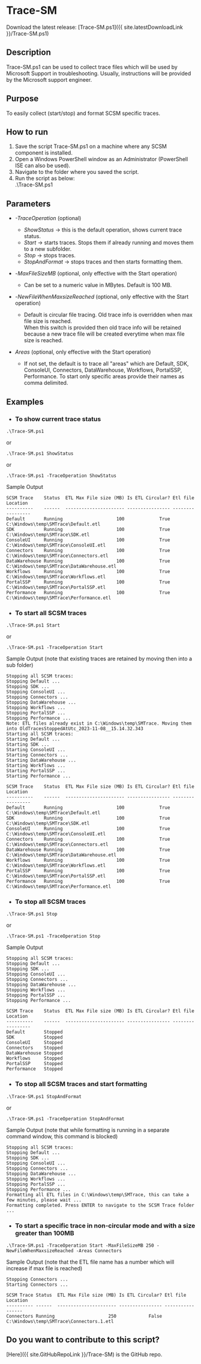 # Trace-SM
Download the latest release: [Trace-SM.ps1]({{ site.latestDownloadLink }}/Trace-SM.ps1)   

## Description
Trace-SM.ps1 can be used to collect trace files which will be used by Microsoft Support in troubleshooting. Usually, instructions will be provided by the Microsoft support engineer.

## Purpose
To easily collect (start/stop) and format SCSM specific traces. 

## How to run
1. Save the script Trace-SM.ps1 on a machine where any SCSM component is installed.
1. Open a Windows PowerShell window as an Administrator (PowerShell ISE can also be used).
1. Navigate to the folder where you saved the script.
2. Run the script as below:  
   .\Trace-SM.ps1

## Parameters
- *-TraceOperation* (optional)  
  - *ShowStatus* -> this is the default operation, shows current trace status.
  - *Start* -> starts traces. Stops them if already running and moves them to a new subfolder.
  - *Stop* -> stops traces.
  - *StopAndFormat* -> stops traces and then starts formatting them.  
   
- -*MaxFileSizeMB* (optional, only effective with the Start operation)
  - Can be set to a numeric value in MBytes. Default is 100 MB.
    
- -*NewFileWhenMaxsizeReached* (optional, only effective with the Start operation)
  - Default is circular file tracing. Old trace info is overridden when max file size is reached.  
  When this switch is provided then old trace info will be retained because a new trace file will be created everytime when max file size is reached.
    
- *Areas* (optional, only effective with the Start operation)
  - If not set, the default is to trace all "areas" which are Default, SDK, ConsoleUI, Connectors, DataWarehouse, Workflows, PortalSSP, Performance. To start only specific areas provide their names as comma delimited.

## Examples
- ### To show current trace status
```
.\Trace-SM.ps1
```
or
```
.\Trace-SM.ps1 ShowStatus
```
or
```
.\Trace-SM.ps1 -TraceOperation ShowStatus
```

Sample Output
```
SCSM Trace    Status  ETL Max File size (MB) Is ETL Circular? Etl file Location                        
----------    ------  ---------------------- ---------------- -----------------                        
Default       Running                    100             True C:\Windows\temp\SMTrace\Default.etl      
SDK           Running                    100             True C:\Windows\temp\SMTrace\SDK.etl          
ConsoleUI     Running                    100             True C:\Windows\temp\SMTrace\ConsoleUI.etl    
Connectors    Running                    100             True C:\Windows\temp\SMTrace\Connectors.etl   
DataWarehouse Running                    100             True C:\Windows\temp\SMTrace\DataWarehouse.etl
Workflows     Running                    100             True C:\Windows\temp\SMTrace\Workflows.etl    
PortalSSP     Running                    100             True C:\Windows\temp\SMTrace\PortalSSP.etl    
Performance   Running                    100             True C:\Windows\temp\SMTrace\Performance.etl  
```

- ### To start all SCSM traces
```
.\Trace-SM.ps1 Start
```
or
```
.\Trace-SM.ps1 -TraceOperation Start
```
Sample Output (note that existing traces are retained by moving then into a sub folder)  
```
Stopping all SCSM traces:
Stopping Default ...
Stopping SDK ...
Stopping ConsoleUI ...
Stopping Connectors ...
Stopping DataWarehouse ...
Stopping Workflows ...
Stopping PortalSSP ...
Stopping Performance ...
Note: ETL files already exist in C:\Windows\temp\SMTrace. Moving them into OldTracesStoppedAtUtc_2023-11-08__15.14.32.343
Starting all SCSM traces: 
Starting Default ...
Starting SDK ...
Starting ConsoleUI ...
Starting Connectors ...
Starting DataWarehouse ...
Starting Workflows ...
Starting PortalSSP ...
Starting Performance ...

SCSM Trace    Status  ETL Max File size (MB) Is ETL Circular? Etl file Location
----------    ------  ---------------------- ---------------- -----------------
Default       Running                    100             True C:\Windows\temp\SMTrace\Default.etl
SDK           Running                    100             True C:\Windows\temp\SMTrace\SDK.etl
ConsoleUI     Running                    100             True C:\Windows\temp\SMTrace\ConsoleUI.etl
Connectors    Running                    100             True C:\Windows\temp\SMTrace\Connectors.etl
DataWarehouse Running                    100             True C:\Windows\temp\SMTrace\DataWarehouse.etl
Workflows     Running                    100             True C:\Windows\temp\SMTrace\Workflows.etl
PortalSSP     Running                    100             True C:\Windows\temp\SMTrace\PortalSSP.etl
Performance   Running                    100             True C:\Windows\temp\SMTrace\Performance.etl
```
    
- ### To stop all SCSM traces
```
.\Trace-SM.ps1 Stop
```
or
```
.\Trace-SM.ps1 -TraceOperation Stop
```
Sample Output
```
Stopping all SCSM traces:
Stopping Default ...
Stopping SDK ...
Stopping ConsoleUI ...
Stopping Connectors ...
Stopping DataWarehouse ...
Stopping Workflows ...
Stopping PortalSSP ...
Stopping Performance ...

SCSM Trace    Status  ETL Max File size (MB) Is ETL Circular? Etl file Location
----------    ------  ---------------------- ---------------- -----------------
Default       Stopped
SDK           Stopped
ConsoleUI     Stopped
Connectors    Stopped
DataWarehouse Stopped
Workflows     Stopped
PortalSSP     Stopped
Performance   Stopped
```

- ### To stop all SCSM traces and start formatting
```
.\Trace-SM.ps1 StopAndFormat
```
or
```
.\Trace-SM.ps1 -TraceOperation StopAndFormat
```
Sample Output (note that while formatting is running in a separate command window, this command is blocked)
```
Stopping all SCSM traces:
Stopping Default ...
Stopping SDK ...
Stopping ConsoleUI ...
Stopping Connectors ...
Stopping DataWarehouse ...
Stopping Workflows ...
Stopping PortalSSP ...
Stopping Performance ...
Formatting all ETL files in C:\Windows\temp\SMTrace, this can take a few minutes, please wait ...
Formatting completed. Press ENTER to navigate to the SCSM Trace folder ...
```

- ### To start a specific trace in non-circular mode and with a size greater than 100MB
```
.\Trace-SM.ps1 -TraceOperation Start -MaxFileSizeMB 250 -NewFileWhenMaxsizeReached -Areas Connectors
```
Sample Output (note that the ETL file name has a number which will increase if max file is reached)
```
Stopping Connectors ...
Starting Connectors ...

SCSM Trace Status  ETL Max File size (MB) Is ETL Circular? Etl file Location                       
---------- ------  ---------------------- ---------------- -----------------                       
Connectors Running                    250            False C:\Windows\temp\SMTrace\Connectors.1.etl
```

## Do you want to contribute to this script?
[Here]({{ site.GitHubRepoLink }}/Trace-SM) is the GitHub repo.
